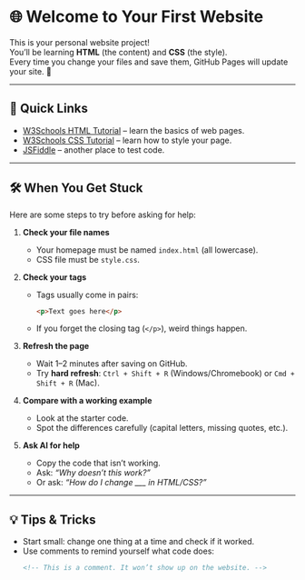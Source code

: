 # 🌐 Welcome to Your First Website

This is your personal website project!  
You’ll be learning **HTML** (the content) and **CSS** (the style).  
Every time you change your files and save them, GitHub Pages will update your site. 🎉  

---

## 🚀 Quick Links

- [W3Schools HTML Tutorial](https://www.w3schools.com/html/) – learn the basics of web pages.  
- [W3Schools CSS Tutorial](https://www.w3schools.com/css/) – learn how to style your page.  
- [JSFiddle](https://jsfiddle.net/) – another place to test code.  

---

## 🛠️ When You Get Stuck

Here are some steps to try before asking for help:

1. **Check your file names**  
   - Your homepage must be named `index.html` (all lowercase).  
   - CSS file must be `style.css`.  

2. **Check your tags**  
   - Tags usually come in pairs:  
     ```html
     <p>Text goes here</p>
     ```  
   - If you forget the closing tag (`</p>`), weird things happen.  

3. **Refresh the page**  
   - Wait 1–2 minutes after saving on GitHub.  
   - Try **hard refresh**: `Ctrl + Shift + R` (Windows/Chromebook) or `Cmd + Shift + R` (Mac).  

4. **Compare with a working example**  
   - Look at the starter code.  
   - Spot the differences carefully (capital letters, missing quotes, etc.).  

5. **Ask AI for help**  
   - Copy the code that isn’t working.  
   - Ask: *“Why doesn’t this work?”*  
   - Or ask: *“How do I change ___ in HTML/CSS?”*  

---

## 💡 Tips & Tricks

- Start small: change one thing at a time and check if it worked.  
- Use comments to remind yourself what code does:  
  ```html
  <!-- This is a comment. It won’t show up on the website. -->

